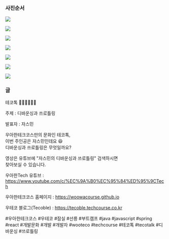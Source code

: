 ### 사진순서

![](./001.png)

![](./002.png)

![](./003.png)

![](./004.png)

![](./005.png)

![](./006.png)

![](./007.png)

### 글

테코톡 👩🏻‍💻🧑🏻‍💻

주제 : 디바운싱과 쓰로틀링

발표자 : 자스민

우아한테크코스만의 문화인 테코톡,  
이번 주인공은 자스민인데요 😆  
디바운싱과 쓰로틀링은 무엇일까요?

영상은 유튜브에 "자스민의 디바운싱과 쓰로틀링" 검색하시면  
찾아보실 수 있습니다.

우아한Tech 유튜브 : https://www.youtube.com/c/%EC%9A%B0%EC%95%84%ED%95%9CTech

우아한테크코스 홈페이지 : https://woowacourse.github.io

우테코 블로그(Tecoble) : https://tecoble.techcourse.co.kr

#우아한테크코스 #우테코 #잠실 #선릉 #부트캠프 #java #javascript #spring #react #개발문화 #개발 #개발자 #wooteco #techcourse #테코톡 #tecotalk #디바운싱 #쓰로틀링
